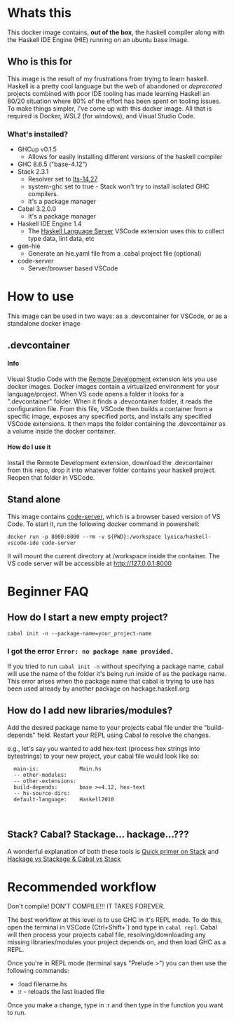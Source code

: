 # Whats this
This docker image contains, **out of the box**, the haskell compiler along with the Haskell IDE Engine (HIE) running on an ubuntu base image.

## Who is this for
This image is the result of my frustrations from trying to learn haskell. Haskell is a pretty cool language but the web of abandoned or *deprecated* projects combined with poor IDE tooling has made learning Haskell an 80/20 situation where 80% of the effort has been spent on tooling issues. To make things simpler, I've come up with this docker image. All that is required is Docker, WSL2 (for windows), and Visual Studio Code.

### What's installed?

* GHCup v0.1.5
  * Allows for easily installing different versions of the haskell compiler
* GHC 8.6.5 ("base-4.12")
* Stack 2.3.1
  * Resolver set to [lts-14.27](https://www.stackage.org/lts-14.27)
  * system-ghc set to true - Stack won't try to install isolated GHC compilers. 
  * It's a package manager
* Cabal 3.2.0.0
  * It's a package manager
* Haskell IDE Engine 1.4
  * The [Haskell Language Server](https://marketplace.visualstudio.com/items?itemName=alanz.vscode-hie-server) VSCode extension uses this to collect type data, lint data, etc
* gen-hie
  * Generate an hie.yaml file from a .cabal project file (optional)
* code-server
  * Server/browser based VSCode

# How to use
This image can be used in two ways: as a .devcontainer for VSCode, or as a standalone docker image

## .devcontainer
#### Info
Visual Studio Code with the [Remote Development](https://marketplace.visualstudio.com/items?itemName=ms-vscode-remote.vscode-remote-extensionpack) extension lets you use docker images. Docker images contain a virtualized environment for your language/project. When VS code opens a folder it looks for a ".devcontainer" folder. When it finds a .devcontainer folder, it reads the configuration file. From this file, VSCode then builds a container from a specific image, exposes any specified ports, and installs any specified VSCode extensions. It then maps the folder containing the .devcontainer as a volume inside the docker container. 

#### How do I use it
Install the Remote Development extension, download the .devcontainer from this repo, drop it into whatever folder contains your haskell project. Reopen that folder in VSCode.

## Stand alone
This image contains [code-server](https://github.com/cdr/code-server), which is a browser based version of VS Code. To start it, run the following docker command in powershell:

`docker run -p 8000:8000 --rm -v ${PWD}:/workspace lyxica/haskell-vscode-ide code-server` 

It will mount the current directory at /workspace inside the container. The VS code server will be accessible at http://127.0.0.1:8000

# Beginner FAQ
## How do I start a new empty project?
`cabal init -n --package-name=your_project-name`

### I got the error `Error: no package name provided.`
If you tried to run `cabal init -n` without specifying a package name, cabal will use the name of the folder it's being run inside of as the package name. This error arises when the package name that cabal is trying to use has been used already by another package on hackage.haskell.org

## How do I add new libraries/modules?
Add the desired package name to your projects cabal file under the "build-depends" field. Restart your REPL using Cabal to resolve the changes.

e.g., let's say you wanted to add hex-text (process hex strings into bytestrings) to your new project, your cabal file would look like so:

```executable your_packages_name
  main-is:             Main.hs
  -- other-modules:
  -- other-extensions:
  build-depends:       base >=4.12, hex-text
  -- hs-source-dirs:
  default-language:    Haskell2010
```
  
## Stack? Cabal? Stackage... hackage...???
A wonderful explanation of both these tools is [Quick primer on Stack](https://www.vacationlabs.com/haskell/environment-setup.html#quick-primer-on-stack) and [Hackage vs Stackage & Cabal vs Stack](https://www.vacationlabs.com/haskell/environment-setup.html#hackage-vs-stackage-cabal-vs-stack)

# Recommended workflow
Don't compile! DON'T COMPILE!!! IT TAKES FOREVER. 

The best workflow at this level is to use GHC in it's REPL mode. To do this, open the terminal in VSCode (Ctrl+Shift+\`) and type in `cabal repl`. Cabal will then process your projects cabal file, resolving/downloading any missing libraries/modules your project depends on, and then load GHC as a REPL. 

Once you're in REPL mode (terminal says "Prelude >") you can then use the following commands:

* :load filename.hs 
* :r - reloads the last loaded file

Once you make a change, type in :r and then type in the function you want to run.

